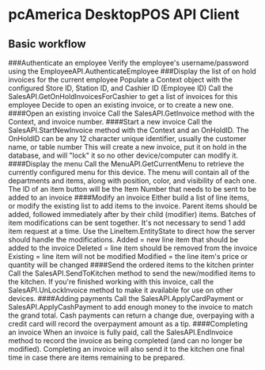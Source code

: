pcAmerica DesktopPOS API Client
===============================
Basic workflow
--------------
###Authenticate an employee
Verify the employee's username/password using the EmployeeAPI.AuthenticateEmployee
###Display the list of on hold invoices for the current employee
Populate a Context object with the configured Store ID, Station ID, and Cashier ID (Employee ID)
Call the SalesAPI.GetOnHoldInvoicesForCashier to get a list of invoices for this employee
Decide to open an existing invoice, or to create a new one.
####Open an existing invoice
Call the SalesAPI.GetInvoice method with the Context, and invoice number.
####Start a new invoice
Call the SalesAPI.StartNewInvoice method with the Context and an OnHoldID. 
The OnHoldID can be any 12 character unique identifier, usually the customer name, or table number
This will create a new invoice, put it on hold in the database, and will "lock" it so no other device/computer can modify it.
####Display the menu
Call the MenuAPI.GetCurrentMenu to retrieve the currently configured menu for this device. The menu will contain all of the departments and items,
along with position, color, and visibility of each one.
The ID of an item button will be the Item Number that needs to be sent to be added to an invoice
####Modify an invoice
Either build a list of line items, or modify the existing list to add items to the invoice. Parent items should be added, followed immediately 
after by their child (modifier) items.
Batches of item modifications can be sent together. It's not necessary to send 1 add item request at a time.
Use the LineItem.EntityState to direct how the server should handle the modifications.
Added = new line item that should be added to the invoice
Deleted = line item should be removed from the invoice
Existing = line item will not be modified
Modified = the line item's price or quantity will be changed
####Send the ordered items to the kitchen printer
Call the SalesAPI.SendToKitchen method to send the new/modified items to the kitchen.
If you're finished working with this invoice, call the SalesAPI.UnLockInvoice method to make it available for use on other devices.
####Adding payments
Call the SalesAPI.ApplyCardPayment or SalesAPI.ApplyCashPayment to add enough money to the invoice to match the grand total.
Cash payments can return a change due, overpaying with a credit card will record the overpayment amount as a tip.
####Completing an invoice
When an invoice is fully paid, call the SalesAPI.EndInvoice method to record the invoice as being completed (and can no longer be modified).
Completing an invoice will also send it to the kitchen one final time in case there are items remaining to be prepared.
